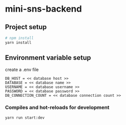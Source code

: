 # mini-sns-backend

## Project setup
```bash
# npm install
yarn install
```

## Environment variable setup
create a .env file
```
DB_HOST = << database host >>
DATABASE = << database name >>
USERNAME = << database username >>
PASSWORD = << database password >>
DB_CONNECTION_COUNT = << database connection count >>
```

### Compiles and hot-reloads for development
```
yarn run start:dev
```
